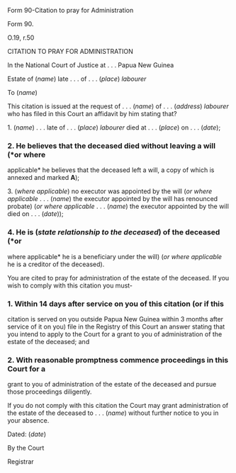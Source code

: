 Form 90-Citation to pray for Administration

Form 90.

O.19, r.50

CITATION TO PRAY FOR ADMINISTRATION

In the National Court of Justice at . . . Papua New Guinea

Estate of (*name*) late . . . of . . . (*place*) *labourer*

To (*name*)

This citation is issued at the request of . . . (*name*) of . . .
(*address*) *labourer* who has filed in this Court an affidavit by him
stating that?

1\. (*name*) . . . late of . . . (*place*) *labourer* died at . . .
(*place*) on . . . (*date*);

### 2\. He believes that the deceased died without leaving a will (*or where
applicable* he believes that the deceased left a will, a copy of which
is annexed and marked **A**);

3\. (*where applicable*) no executor was appointed by the will (*or
where applicable* . . . (*name*) the executor appointed by the will has
renounced probate) (*or where applicable* . . . (*name*) the executor
appointed by the will died on . . . (*date*));

### 4\. He is (*state relationship to the deceased*) of the deceased (*or
where applicable* he is a beneficiary under the will) (*or where
applicable* he is a creditor of the deceased).

You are cited to pray for administration of the estate of the deceased.
If you wish to comply with this citation you must-

### 1\. Within 14 days after service on you of this citation (or if this
citation is served on you outside Papua New Guinea within 3 months after
service of it on you) file in the Registry of this Court an answer
stating that you intend to apply to the Court for a grant to you of
administration of the estate of the deceased; and

### 2\. With reasonable promptness commence proceedings in this Court for a
grant to you of administration of the estate of the deceased and pursue
those proceedings diligently.

If you do not comply with this citation the Court may grant
administration of the estate of the deceased to . . . (*name*) without
further notice to you in your absence.

Dated: (*date*)

By the Court

Registrar

